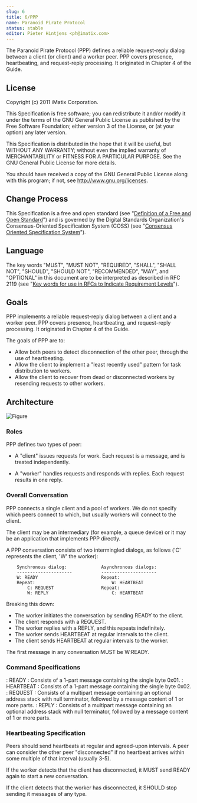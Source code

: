 ```yaml
---
slug: 6
title: 6/PPP
name: Paranoid Pirate Protocol
status: stable
editor: Pieter Hintjens <ph@imatix.com>
---
```


The Paranoid Pirate Protocol (PPP) defines a reliable request-reply dialog between a client (or client) and a worker peer. PPP covers presence, heartbeating, and request-reply processing. It originated in Chapter 4 of the Guide.

## License

Copyright (c) 2011 iMatix Corporation.

This Specification is free software; you can redistribute it and/or modify it under the terms of the GNU General Public License as published by the Free Software Foundation; either version 3 of the License, or (at your option) any later version.

This Specification is distributed in the hope that it will be useful, but WITHOUT ANY WARRANTY; without even the implied warranty of MERCHANTABILITY or FITNESS FOR A PARTICULAR PURPOSE. See the GNU General Public License for more details.

You should have received a copy of the GNU General Public License along with this program; if not, see <http://www.gnu.org/licenses>.

## Change Process

This Specification is a free and open standard (see "[Definition of a Free and Open Standard](http://www.digistan.org/open-standard:definition)") and is governed by the Digital Standards Organization's Consensus-Oriented Specification System (COSS) (see "[Consensus Oriented Specification System](http://www.digistan.org/spec:1/COSS)").

## Language

The key words "MUST", "MUST NOT", "REQUIRED", "SHALL", "SHALL NOT", "SHOULD", "SHOULD NOT", "RECOMMENDED",  "MAY", and "OPTIONAL" in this document are to be interpreted as described in RFC 2119 (see "[Key words for use in RFCs to Indicate Requirement Levels](http://tools.ietf.org/html/rfc2119)").

## Goals

PPP implements a reliable request-reply dialog between a client and a worker peer. PPP covers presence, heartbeating, and request-reply processing. It originated in Chapter 4 of the Guide.

The goals of PPP are to:

* Allow both peers to detect disconnection of the other peer, through the use of heartbeating.
* Allow the client to implement a "least recently used" pattern for task distribution to workers.
* Allow the client to recover from dead or disconnected workers by resending requests to other workers.

## Architecture
![Figure](/rfcs/6/1.png)

### Roles

PPP defines two types of peer:

* A "client" issues requests for work. Each request is a message, and is treated independently.

* A "worker" handles requests and responds with replies. Each request results in one reply.

### Overall Conversation

PPP connects a single client and a pool of workers. We do not specify which peers connect to which, but usually workers will connect to the client.

The client may be an intermediary (for example, a queue device) or it may be an application that implements PPP directly.

A PPP conversation consists of two intermingled dialogs, as follows ('C' represents the client, 'W' the worker):

```
    Synchronous dialog:             Asynchronous dialogs:
    ---------------------           ---------------------
    W: READY                        Repeat:
    Repeat:                             W: HEARTBEAT
        C: REQUEST                  Repeat:
        W: REPLY                        C: HEARTBEAT
```

Breaking this down:

* The worker initiates the conversation by sending READY to the client.
* The client responds with a REQUEST.
* The worker replies with a REPLY, and this repeats indefinitely.
* The worker sends HEARTBEAT at regular intervals to the client.
* The client sends HEARTBEAT at regular intervals to the worker.

The first message in any conversation MUST be W:READY.

### Command Specifications

: READY : Consists of a 1-part message containing the single byte 0x01.
: HEARTBEAT : Consists of a 1-part message containing the single byte 0x02.
: REQUEST : Consists of a multipart message containing an optional address stack with null terminator, followed by a message content of 1 or more parts.
: REPLY : Consists of a multipart message containing an optional address stack with null terminator, followed by a message content of 1 or more parts.

### Heartbeating Specification

Peers should send heartbeats at regular and agreed-upon intervals. A peer can consider the other peer "disconnected" if no heartbeat arrives within some multiple of that interval (usually 3-5).

If the worker detects that the client has disconnected, it MUST send READY again to start a new conversation.

If the client detects that the worker has disconnected, it SHOULD stop sending it messages of any type.

